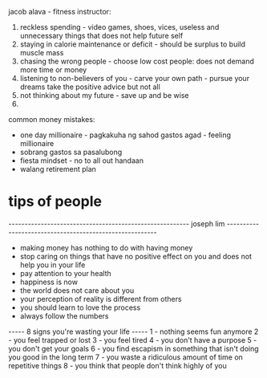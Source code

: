 jacob alava - fitness instructor:
1. reckless spending - video games, shoes, vices, useless and unnecessary things that does not help future self 
2. staying in calorie maintenance or deficit - should be surplus to build muscle mass
3. chasing the wrong people - choose low cost people: does not demand more time or money
4. listening to non-believers of you - 
	carve your own path - pursue your dreams
	take the positive advice but not all
5. not thinking about my future - save up and be wise
6. 



common money mistakes:
- one day millionaire - pagkakuha ng sahod gastos agad - feeling millionaire
- sobrang gastos sa pasalubong
- fiesta mindset - no to all out handaan
- walang retirement plan




# tips of people
-------------------------------------------------------- joseph lim --------------------------------------------------------
- making money has nothing to do with having money
- stop caring on things that have no positive effect on you and does not help you in your life
- pay attention to your health 
- happiness is now
- the world does not care about you 
- your perception of reality is different from others
- you should learn to love the process
- always follow the numbers


----- 8 signs you're wasting your life -----
1 - nothing seems fun anymore
2 - you feel trapped or lost
3 - you feel tired
4 - you don't have a purpose
5 - you don't get your goals
6 - you find escapism in something that isn't doing you good in the long term
7 - you waste a ridiculous amount of time on repetitive things
8 - you think that people don't think highly of you


